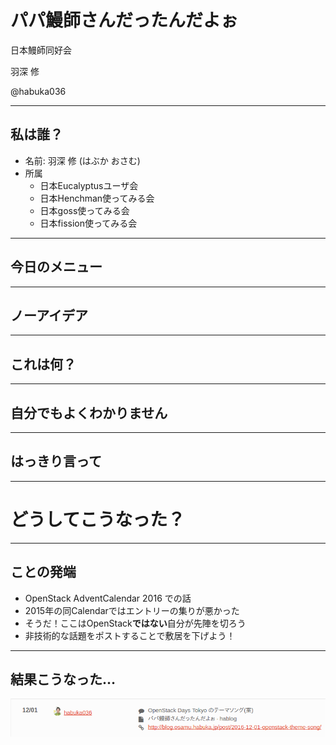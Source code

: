 # パパ鰻師さんだったんだよぉ

日本鰻師同好会

羽深 修

@habuka036

---
## 私は誰？

* 名前: 羽深 修 (はぶか おさむ)
* 所属
  * 日本Eucalyptusユーザ会  
  * 日本Henchman使ってみる会
  * 日本goss使ってみる会
  * 日本fission使ってみる会

---
## 今日のメニュー

---
## ノーアイデア

---
## これは何？

---
## 自分でもよくわかりません

---
## はっきり言って

---
# どうしてこうなった？

---
## ことの発端

* OpenStack AdventCalendar 2016 での話
* 2015年の同Calendarではエントリーの集りが悪かった
* そうだ！ここはOpenStack**ではない**自分が先陣を切ろう
* 非技術的な話題をポストすることで敷居を下げよう！

---
## 結果こうなった…
![Shot01](odc20170819-01.png)





